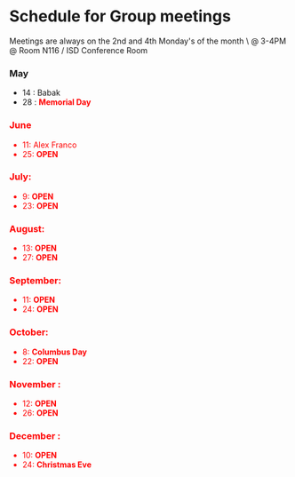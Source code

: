 # Schedule for Group meetings

Meetings are always on the 2nd and 4th Monday's of the month \\
@ 3-4PM @ Room N116 / ISD Conference Room 

### May
- 14 : Babak 
- 28 : <span style="color:red">**Memorial Day**<font color="red">  

### June
- 11: Alex Franco
- 25: **OPEN**

### July: 
- 9: **OPEN**
- 23: **OPEN**

### August: 
- 13: **OPEN**
- 27: **OPEN**

### September:
- 11: **OPEN**
- 24: **OPEN**

### October:
- 8: **Columbus Day**
- 22: **OPEN**

### November :
- 12: **OPEN**
- 26: **OPEN**


### December :
- 10: **OPEN**
- 24: **Christmas Eve**

